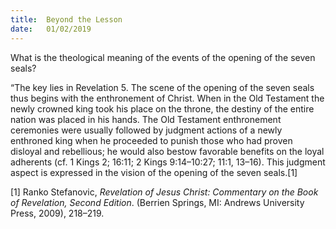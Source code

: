 ```yaml
---
title:  Beyond the Lesson
date:   01/02/2019
---
```


What is the theological meaning of the events of the opening of the seven seals?

“The key lies in Revelation 5. The scene of the opening of the seven seals thus begins with the enthronement of Christ. When in the Old Testament the newly crowned king took his place on the throne, the destiny of the entire nation was placed in his hands. The Old Testament enthronement ceremonies were usually followed by judgment actions of a newly enthroned king when he proceeded to punish those who had proven disloyal and rebellious; he would also bestow favorable benefits on the loyal adherents (cf. 1 Kings 2; 16:11; 2 Kings 9:14–10:27; 11:1, 13–16). This judgment aspect is expressed in the vision of the opening of the seven seals.[1]

[1] Ranko Stefanovic, *Revelation of Jesus Christ: Commentary on the Book of Revelation, Second Edition*. (Berrien Springs, MI: Andrews University Press, 2009), 218–219.
